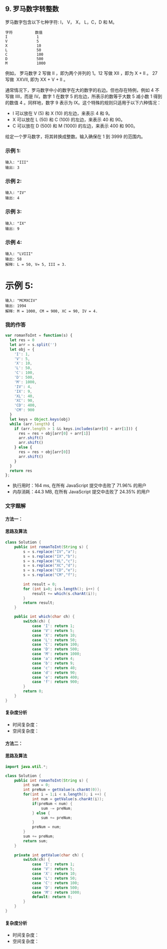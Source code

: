 ## 9. 罗马数字转整数

罗马数字包含以下七种字符: I， V， X， L，C，D 和 M。

```
字符          数值
I             1
V             5
X             10
L             50
C             100
D             500
M             1000
```

例如， 罗马数字 2 写做 II ，即为两个并列的 1。12 写做 XII ，即为 X + II 。 27 写做  XXVII, 即为 XX + V + II 。

通常情况下，罗马数字中小的数字在大的数字的右边。但也存在特例，例如 4 不写做 IIII，而是 IV。数字 1 在数字 5 的左边，所表示的数等于大数 5 减小数 1 得到的数值 4 。同样地，数字 9 表示为 IX。这个特殊的规则只适用于以下六种情况：

* I 可以放在 V (5) 和 X (10) 的左边，来表示 4 和 9。
* X 可以放在 L (50) 和 C (100) 的左边，来表示 40 和 90。 
* C 可以放在 D (500) 和 M (1000) 的左边，来表示 400 和 900。

给定一个罗马数字，将其转换成整数。输入确保在 1 到 3999 的范围内。

### 示例 1:

```
输入: "III"
输出: 3
```

### 示例 2:

```
输入: "IV"
输出: 4
```

### 示例 3:

```
输入: "IX"
输出: 9
```

### 示例 4:

```
输入: "LVIII"
输出: 58
解释: L = 50, V= 5, III = 3.
```

# 示例 5:

```
输入: "MCMXCIV"
输出: 1994
解释: M = 1000, CM = 900, XC = 90, IV = 4.
```

### 我的作答

```js
var romanToInt = function(s) {
  let res = 0
  let arr = s.split('')
  let obj = {
    'I': 1,
    'V': 5,
    'X': 10,
    'L': 50,
    'C': 100,
    'D': 500,
    'M': 1000,
    'IV': 4,
    'IX': 9,
    'XL': 40,
    'XC': 90,
    'CD': 400,
    'CM': 900
  }
  let keys = Object.keys(obj)
  while (arr.length) {
    if (arr.length > 1 && keys.includes(arr[0] + arr[1])) {
      res = res + obj[arr[0] + arr[1]]
      arr.shift()
      arr.shift()
    } else {
      res = res + obj[arr[0]]
      arr.shift()
    }
  }
  return res
};
```

* 执行用时：164 ms, 在所有 JavaScript 提交中击败了 71.96% 的用户
* 内存消耗：44.3 MB, 在所有 JavaScript 提交中击败了 24.35% 的用户

### 文字题解

#### 方法一：

#### 思路及算法

```java
class Solution {
    public int romanToInt(String s) {
        s = s.replace("IV","a");
        s = s.replace("IX","b");
        s = s.replace("XL","c");
        s = s.replace("XC","d");
        s = s.replace("CD","e");
        s = s.replace("CM","f");
        
        int result = 0;
        for (int i=0; i<s.length(); i++) {
            result += which(s.charAt(i));
        }
        return result;
    }

    public int which(char ch) {
        switch(ch) {
            case 'I': return 1;
            case 'V': return 5;
            case 'X': return 10;
            case 'L': return 50;
            case 'C': return 100;
            case 'D': return 500;
            case 'M': return 1000;
            case 'a': return 4;
            case 'b': return 9;
            case 'c': return 40;
            case 'd': return 90;
            case 'e': return 400;
            case 'f': return 900;
        }
        return 0;
    }
}
```

#### 复杂度分析

* 时间复杂度：
* 空间复杂度：

#### 方法二：

#### 思路及算法


```java
import java.util.*;

class Solution {
    public int romanToInt(String s) {
        int sum = 0;
        int preNum = getValue(s.charAt(0));
        for(int i = 1;i < s.length(); i ++) {
            int num = getValue(s.charAt(i));
            if(preNum < num) {
                sum -= preNum;
            } else {
                sum += preNum;
            }
            preNum = num;
        }
        sum += preNum;
        return sum;
    }
    
    private int getValue(char ch) {
        switch(ch) {
            case 'I': return 1;
            case 'V': return 5;
            case 'X': return 10;
            case 'L': return 50;
            case 'C': return 100;
            case 'D': return 500;
            case 'M': return 1000;
            default: return 0;
        }
    }
}
```

#### 复杂度分析

* 时间复杂度：
* 空间复杂度：

